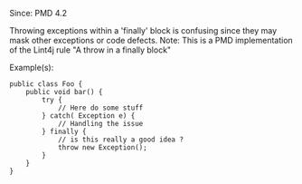 Since: PMD 4.2

Throwing exceptions within a 'finally' block is confusing since they may mask other exceptions 
or code defects.
Note: This is a PMD implementation of the Lint4j rule &quot;A throw in a finally block&quot;

Example(s):
```
public class Foo {
    public void bar() {
        try {
            // Here do some stuff
        } catch( Exception e) {
            // Handling the issue
        } finally {
            // is this really a good idea ?
            throw new Exception();
        }
    }
}
```

